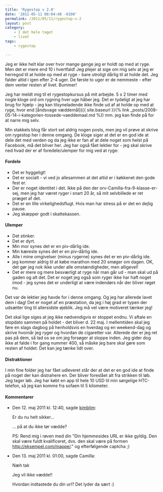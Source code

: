 ```yaml
---
title: 'Rygestop v 2.0'
date: '2011-05-11 08:04:48 -0100'
permalink: /2011/05/11/rygestop-v-2
layout: post
category:
    - I det hele taget
    - livet
tags:
    - rygestop

---
```

Jeg er ikke helt klar over hvor mange gange jeg er holdt op med at ryge. Men det er mere end 10 i hvertfald! Jeg plejer at sige om mig selv at jeg er herregod til at holde op med at ryge - bare utroligt dårlig til at holde det. Jeg falder altid i igen efter 2-4 uger. De første to uger er de nemmeste - efter dem venter resten af livet. Bummer!

Jeg har meldt mig til et rygestopkursus på mit arbejde. 5 x 2 timer med nogle kloge ord om rygning hver uge håber jeg. Det er tydeligt at jeg har brug for hjælp - jeg kan tilsyneladende ikke finde ud af at holde op med at ryge, hvor end [åndsvage væddemål]({{ site.baseurl }}{% link _posts/2008-05-14-i-kategorien-tossede-vaeddemaal.md %}) mm. jeg kan finde på for at narre mig selv.

Min stakkels blog får stort set aldrig nogen posts, men jeg vil prøve at skrive om rygestop her i denne omgang. De kloge siger at det er en god ide at dele det med verden og da jeg ikke er fan af at dele noget som helst på Facebook, må det bliver her. Jeg har også fået lektier for - jeg skal skrive ned hvad der er af foredele/ulemper for mig ved at ryge:

#### Fordele
- Det er hyggeligt!
- Det er socialt - vi ved jo allesammen at det altid er i køkkenet den gode fest er.
- Der er noget identitet i det. Ikke på den der orv-Camilla-fra-9-klasse-er-sej, men jeg har været ryger i snart 20 år, så mit selvbillede er ret præget af det.
- Det er en lille virkelighedsflugt. Hvis man har stress på er det en dejlig pause.
- Jeg skæpper godt i skattekassen.

#### Ulemper
- Det stinker.
- Det er dyrt.
- Min mor synes det er en piv-dårlig ide.
- Min kæreste synes det er en piv-dårlig ide.
- Alle i mine omgivelser (minus rygerne) synes det er en piv-dårlig ide.
- jeg kommer aldrig til at købe marathon med 20 smøger om dagen. OK, det gør jeg nok ikke under alle omstændigheder, men alligevel!
- Det er mere og mere besværligt at ryge når man går ud - man skal ud på gaden og alt det. Det er noget jeg også som ryger ikke har haft noget imod - jeg synes det er underligt at være indendørs når der bliver røget nu.

Det var de lektier jeg havde for i denne omgang. Og jeg har allerede lavet dem i dag! Det er noget af en præstation, da jeg i høj grad er typen der udsætter ting til allersidste øjeblik. Jeg må vel være motiveret tænker jeg!

Det skal lige siges at jeg ikke nødvendigvis er stoppet endnu. Vi aftale en stopdato sammen på holdet - det bliver d. 22 maj. I mellemtiden skal jeg føre en slags dagbog på henholdsvis en hverdag og en weekend-dag og skrive hvornår jeg ryger og hvordan de cigaretter var. Allerede der er jeg ret pas på dem, så lad os se om jeg forsøger at stoppe inden. Jeg gider dog ikke at falde i for gang nummer 400, så måske jeg bare skal gøre som resten af holdet. Det kan jeg tænke lidt over.

#### Distraktioner

I min fine folder jeg har fået udleveret står der at det er en god ide at finde på noget der kan distrahere en. Der bliver foreslået alt fra strikken til løb. Jeg tager løb. Jeg har købt en app til hele 10 USD til min sørgelige HTC-telefon, så jeg kan komme fra sofaen til 5 kilometer.
<article class="vintage-comments">
<h4>Kommentarer </h4>
<ul class="vintage-comments-list"><li>
<p class="comment-meta">Den <time datetime="2011-05-12T12:40:32+02:00">12. maj 2011 kl.  12:40</time>, sagde <a href="http://kimblim.dk">kimblim</a>:</p>
<p>Er du nu helt sikker...</p>
<p>... på at du ikke tør vædde?</p>
<p>PS: Rend mig i røven med din "Din hjemmesides URL er ikke gyldig. Den skal være fuldt kvalificeret, dvs. den skal være på formen <a href="http://eksempel.com/mappe/">http://eksempel.com/mappe/</a>." og efterfølgende captcha ;)</p>
</li>
<li>
<p class="comment-meta">Den <time datetime="2011-05-13T13:00:47+02:00">13. maj 2011 kl.  01:00</time>, sagde Camilla:</p>
<p>Næh tak</p>
<p>Jeg vil ikke vædde!!</p>
<p>Hvordan indtastede du din url? Det lyder da sært :)</p>
</li>
</ul>
</article>
